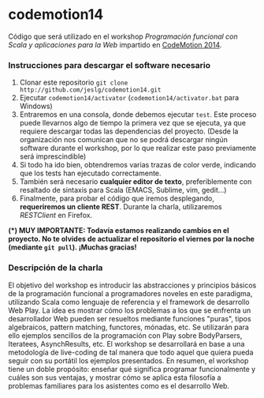 codemotion14
============

Código que será utilizado en el workshop *Programación funcional con Scala y aplicaciones para la Web* impartido en [CodeMotion 2014](http://2014.codemotion.es/es/).

### Instrucciones para descargar el software necesario

1. Clonar este repositorio `git clone http://github.com/jeslg/codemotion14.git`
2. Ejecutar `codemotion14/activator` (`codemotion14/activator.bat` para Windows)
3. Entraremos en una consola, donde debemos ejecutar `test`. Este proceso puede llevarnos algo de tiempo la primera vez que se ejecuta, ya que requiere descargar todas las dependencias del proyecto. (Desde la organización nos comunican que no se podrá descargar ningún software durante el workshop, por lo que realizar este paso previamente será imprescindible)
4. Si todo ha ido bien, obtendremos varias trazas de color verde, indicando que los tests han ejecutado correctamente.
5. También será necesario **cualquier editor de texto**, preferiblemente con resaltado de sintaxis para Scala (EMACS, Sublime, vim, gedit...)
6. Finalmente, para probar el código que iremos desplegando, **requeriremos un cliente REST**. Durante la charla, utilizaremos *RESTClient* en Firefox.

**(*) MUY IMPORTANTE: Todavía estamos realizando cambios en el proyecto. No te olvides de actualizar el repositorio el viernes por la noche (mediante `git pull`). ¡Muchas gracias!**

### Descripción de la charla

El objetivo del workshop es introducir las abstracciones y principios básicos de la programación funcional a programadores noveles en este paradigma, utilizando Scala como lenguaje de referencia y el framework de desarrollo Web Play. La idea es mostrar cómo los problemas a los que se enfrenta un desarrollador Web pueden ser resueltos mediante funciones "puras", tipos algebraicos, pattern matching, functores, mónadas, etc. Se utilizarán para ello ejemplos sencillos de la programación con Play sobre BodyParsers, Iteratees, AsynchResults, etc. El workshop se desarrollará en base a una metodología de live-coding de tal manera que todo aquel que quiera pueda seguir con su portátil los ejemplos presentados. En resumen, el workshop tiene un doble propósito: enseñar qué significa programar funcionalmente y cuáles son sus ventajas, y mostrar cómo se aplica esta filosofía a problemas familiares para los asistentes como es el desarrollo Web. 
